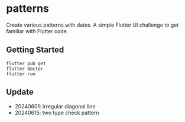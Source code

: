 # patterns

Create various patterns with dates.
A simple Flutter UI challenge to get familiar with Flutter code.

## Getting Started

```
flutter pub get
flutter doctor
flutter run
```

## Update

- 20240601: irregular diagonal line
- 20240615: two type check pattern
